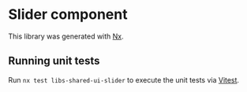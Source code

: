 # Slider component

This library was generated with [Nx](https://nx.dev).

## Running unit tests

Run `nx test libs-shared-ui-slider` to execute the unit tests via [Vitest](https://vitest.dev/).
